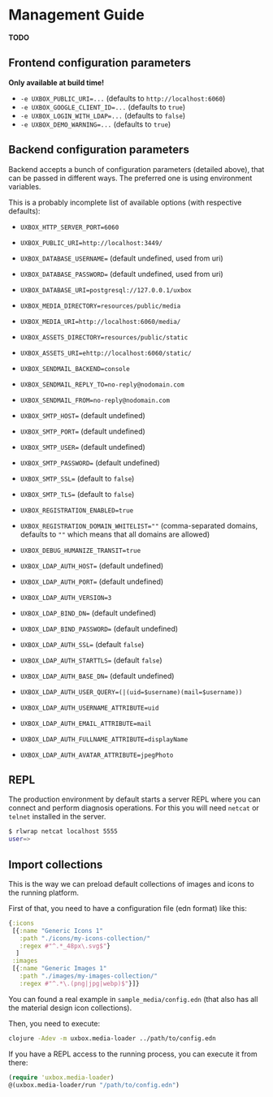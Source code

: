 # Management Guide #

**TODO**

## Frontend configuration parameters ##

**Only available at build time!**

- `-e UXBOX_PUBLIC_URI=...` (defaults to `http://localhost:6060`)
- `-e UXBOX_GOOGLE_CLIENT_ID=...` (defaults to `true`)
- `-e UXBOX_LOGIN_WITH_LDAP=...` (defaults to `false`)
- `-e UXBOX_DEMO_WARNING=...` (defaults to `true`)

## Backend configuration parameters ##

Backend accepts a bunch of configuration parameters (detailed above),
that can be passed in different ways. The preferred one is using
environment variables.


This is a probably incomplete list of available options (with
respective defaults):

- `UXBOX_HTTP_SERVER_PORT=6060`
- `UXBOX_PUBLIC_URI=http://localhost:3449/`
- `UXBOX_DATABASE_USERNAME=` (default undefined, used from uri)
- `UXBOX_DATABASE_PASSWORD=` (default undefined, used from uri)
- `UXBOX_DATABASE_URI=postgresql://127.0.0.1/uxbox`
- `UXBOX_MEDIA_DIRECTORY=resources/public/media`
- `UXBOX_MEDIA_URI=http://localhost:6060/media/`
- `UXBOX_ASSETS_DIRECTORY=resources/public/static`
- `UXBOX_ASSETS_URI=ehttp://localhost:6060/static/`
- `UXBOX_SENDMAIL_BACKEND=console`
- `UXBOX_SENDMAIL_REPLY_TO=no-reply@nodomain.com`
- `UXBOX_SENDMAIL_FROM=no-reply@nodomain.com`
- `UXBOX_SMTP_HOST=`     (default undefined)
- `UXBOX_SMTP_PORT=`     (default undefined)
- `UXBOX_SMTP_USER=`     (default undefined)
- `UXBOX_SMTP_PASSWORD=` (default undefined)
- `UXBOX_SMTP_SSL=`      (default to `false`)
- `UXBOX_SMTP_TLS=`      (default to `false`)
- `UXBOX_REGISTRATION_ENABLED=true`
- `UXBOX_REGISTRATION_DOMAIN_WHITELIST=""` (comma-separated domains, defaults to `""` which means that all domains are allowed)
- `UXBOX_DEBUG_HUMANIZE_TRANSIT=true`

- `UXBOX_LDAP_AUTH_HOST=`     (default undefined)
- `UXBOX_LDAP_AUTH_PORT=`     (default undefined)
- `UXBOX_LDAP_AUTH_VERSION=3`
- `UXBOX_LDAP_BIND_DN=`       (default undefined)
- `UXBOX_LDAP_BIND_PASSWORD=` (default undefined)
- `UXBOX_LDAP_AUTH_SSL=`      (default `false`)
- `UXBOX_LDAP_AUTH_STARTTLS=` (default `false`)
- `UXBOX_LDAP_AUTH_BASE_DN=`  (default undefined)
- `UXBOX_LDAP_AUTH_USER_QUERY=(|(uid=$username)(mail=$username))`
- `UXBOX_LDAP_AUTH_USERNAME_ATTRIBUTE=uid`
- `UXBOX_LDAP_AUTH_EMAIL_ATTRIBUTE=mail`
- `UXBOX_LDAP_AUTH_FULLNAME_ATTRIBUTE=displayName`
- `UXBOX_LDAP_AUTH_AVATAR_ATTRIBUTE=jpegPhoto`

## REPL ##

The production environment by default starts a server REPL where you
can connect and perform diagnosis operations. For this you will need
`netcat` or `telnet` installed in the server.

```bash
$ rlwrap netcat localhost 5555
user=>
```


## Import collections ##

This is the way we can preload default collections of images and icons to the
running platform.

First of that, you need to have a configuration file (edn format) like
this:

```clojure
{:icons
 [{:name "Generic Icons 1"
   :path "./icons/my-icons-collection/"
   :regex #"^.*_48px\.svg$"}
  ]
 :images
 [{:name "Generic Images 1"
   :path "./images/my-images-collection/"
   :regex #"^.*\.(png|jpg|webp)$"}]}
```

You can found a real example in `sample_media/config.edn` (that also
has all the material design icon collections).

Then, you need to execute:

```bash
clojure -Adev -m uxbox.media-loader ../path/to/config.edn
```

If you have a REPL access to the running process, you can execute it from there:

```clojure
(require 'uxbox.media-loader)
@(uxbox.media-loader/run "/path/to/config.edn")
```
